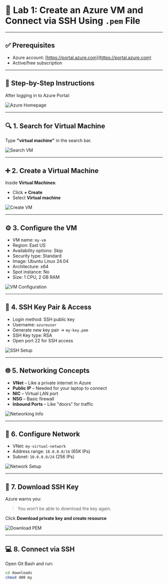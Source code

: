 # 🚀 Lab 1: Create an Azure VM and Connect via SSH Using `.pem` File

---

## ✅ Prerequisites

- Azure account: [https://portal.azure.com](https://portal.azure.com)  
- Active/free subscription

---

## 🧭 Step-by-Step Instructions

After logging in to Azure Portal:

![Azure Homepage](./images/1.png)

---

## 🔍 1. Search for Virtual Machine

Type **"virtual machine"** in the search bar.

![Search VM](./images/2.png)

---

## ➕ 2. Create a Virtual Machine

Inside **Virtual Machines**:
- Click **+ Create**
- Select **Virtual machine**

![Create VM](./images/3.png)

---

## ⚙️ 3. Configure the VM

- VM name: `my-vm`  
- Region: East US  
- Availability options: Skip  
- Security type: Standard  
- Image: Ubuntu Linux 24.04  
- Architecture: x64  
- Spot instance: No  
- Size: 1 CPU, 2 GB RAM

![VM Configuration](./images/4.png)

---

## 🔐 4. SSH Key Pair & Access

- Login method: SSH public key  
- Username: `azureuser`  
- Generate new key pair → `my-key.pem`  
- SSH Key type: RSA  
- Open port 22 for SSH access

![SSH Setup](./images/5.png)

---

## 🌐 5. Networking Concepts

- **VNet** – Like a private internet in Azure  
- **Public IP** – Needed for your laptop to connect  
- **NIC** – Virtual LAN port  
- **NSG** – Basic firewall  
- **Inbound Ports** – Like "doors" for traffic

![Networking Info](./images/6.png)

---

## 🧱 6. Configure Network

- VNet: `my-virtual-network`  
- Address range: `10.0.0.0/16` (65K IPs)  
- Subnet: `10.0.0.0/24` (256 IPs)

![Network Setup](./images/7.png)

---

## 🔑 7. Download SSH Key

Azure warns you:
> You won’t be able to download the key again.

Click **Download private key and create resource**

![Download PEM](./images/8.png)

---

## 💻 8. Connect via SSH

Open Git Bash and run:

```bash
cd downloads
chmod 400 my
